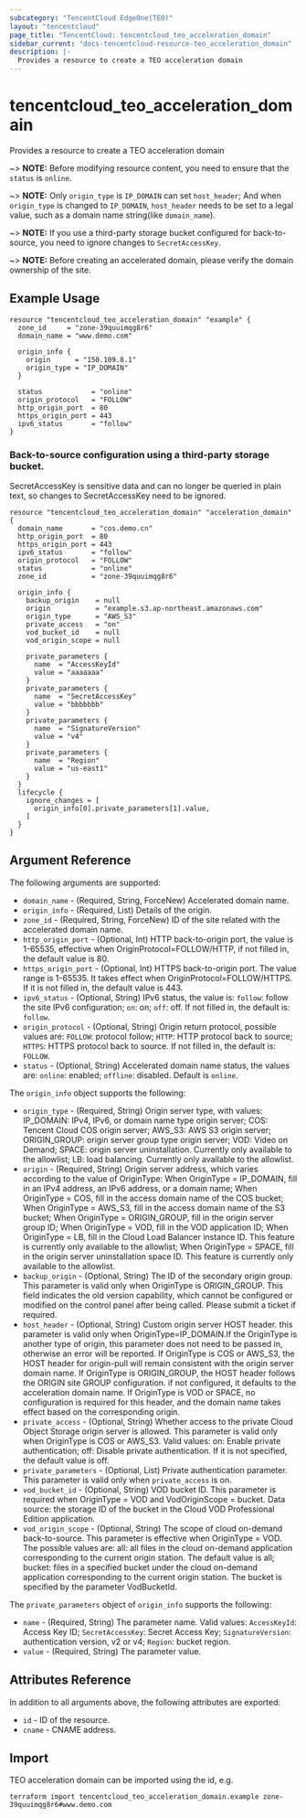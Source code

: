 ```yaml
---
subcategory: "TencentCloud EdgeOne(TEO)"
layout: "tencentcloud"
page_title: "TencentCloud: tencentcloud_teo_acceleration_domain"
sidebar_current: "docs-tencentcloud-resource-teo_acceleration_domain"
description: |-
  Provides a resource to create a TEO acceleration domain
---
```


# tencentcloud_teo_acceleration_domain

Provides a resource to create a TEO acceleration domain

~> **NOTE:** Before modifying resource content, you need to ensure that the `status` is `online`.

~> **NOTE:** Only `origin_type` is `IP_DOMAIN` can set `host_header`; And when `origin_type` is changed to `IP_DOMAIN`, `host_header` needs to be set to a legal value, such as a domain name string(like `domain_name`).

~> **NOTE:** If you use a third-party storage bucket configured for back-to-source, you need to ignore changes to `SecretAccessKey`.

~> **NOTE:** Before creating an accelerated domain, please verify the domain ownership of the site.

## Example Usage

```hcl
resource "tencentcloud_teo_acceleration_domain" "example" {
  zone_id     = "zone-39quuimqg8r6"
  domain_name = "www.demo.com"

  origin_info {
    origin      = "150.109.8.1"
    origin_type = "IP_DOMAIN"
  }

  status            = "online"
  origin_protocol   = "FOLLOW"
  http_origin_port  = 80
  https_origin_port = 443
  ipv6_status       = "follow"
}
```

### Back-to-source configuration using a third-party storage bucket.

SecretAccessKey is sensitive data and can no longer be queried in plain text, so changes to SecretAccessKey need to be ignored.

```hcl
resource "tencentcloud_teo_acceleration_domain" "acceleration_domain" {
  domain_name       = "cos.demo.cn"
  http_origin_port  = 80
  https_origin_port = 443
  ipv6_status       = "follow"
  origin_protocol   = "FOLLOW"
  status            = "online"
  zone_id           = "zone-39quuimqg8r6"

  origin_info {
    backup_origin    = null
    origin           = "example.s3.ap-northeast.amazonaws.com"
    origin_type      = "AWS_S3"
    private_access   = "on"
    vod_bucket_id    = null
    vod_origin_scope = null

    private_parameters {
      name  = "AccessKeyId"
      value = "aaaaaaa"
    }
    private_parameters {
      name  = "SecretAccessKey"
      value = "bbbbbbb"
    }
    private_parameters {
      name  = "SignatureVersion"
      value = "v4"
    }
    private_parameters {
      name  = "Region"
      value = "us-east1"
    }
  }
  lifecycle {
    ignore_changes = [
      origin_info[0].private_parameters[1].value,
    ]
  }
}
```

## Argument Reference

The following arguments are supported:

* `domain_name` - (Required, String, ForceNew) Accelerated domain name.
* `origin_info` - (Required, List) Details of the origin.
* `zone_id` - (Required, String, ForceNew) ID of the site related with the accelerated domain name.
* `http_origin_port` - (Optional, Int) HTTP back-to-origin port, the value is 1-65535, effective when OriginProtocol=FOLLOW/HTTP, if not filled in, the default value is 80.
* `https_origin_port` - (Optional, Int) HTTPS back-to-origin port. The value range is 1-65535. It takes effect when OriginProtocol=FOLLOW/HTTPS. If it is not filled in, the default value is 443.
* `ipv6_status` - (Optional, String) IPv6 status, the value is: `follow`: follow the site IPv6 configuration; `on`: on; `off`: off. If not filled in, the default is: `follow`.
* `origin_protocol` - (Optional, String) Origin return protocol, possible values are: `FOLLOW`: protocol follow; `HTTP`: HTTP protocol back to source; `HTTPS`: HTTPS protocol back to source. If not filled in, the default is: `FOLLOW`.
* `status` - (Optional, String) Accelerated domain name status, the values are: `online`: enabled; `offline`: disabled. Default is `online`.

The `origin_info` object supports the following:

* `origin_type` - (Required, String) Origin server type, with values: IP_DOMAIN: IPv4, IPv6, or domain name type origin server; COS: Tencent Cloud COS origin server; AWS_S3: AWS S3 origin server; ORIGIN_GROUP: origin server group type origin server; VOD: Video on Demand; SPACE: origin server uninstallation. Currently only available to the allowlist; LB: load balancing. Currently only available to the allowlist.
* `origin` - (Required, String) Origin server address, which varies according to the value of OriginType: When OriginType = IP_DOMAIN, fill in an IPv4 address, an IPv6 address, or a domain name; When OriginType = COS, fill in the access domain name of the COS bucket; When OriginType = AWS_S3, fill in the access domain name of the S3 bucket; When OriginType = ORIGIN_GROUP, fill in the origin server group ID; When OriginType = VOD, fill in the VOD application ID; When OriginType = LB, fill in the Cloud Load Balancer instance ID. This feature is currently only available to the allowlist; When OriginType = SPACE, fill in the origin server uninstallation space ID. This feature is currently only available to the allowlist.
* `backup_origin` - (Optional, String) The ID of the secondary origin group. This parameter is valid only when OriginType is ORIGIN_GROUP. This field indicates the old version capability, which cannot be configured or modified on the control panel after being called. Please submit a ticket if required.
* `host_header` - (Optional, String) Custom origin server HOST header. this parameter is valid only when OriginType=IP_DOMAIN.If the OriginType is another type of origin, this parameter does not need to be passed in, otherwise an error will be reported. If OriginType is COS or AWS_S3, the HOST header for origin-pull will remain consistent with the origin server domain name. If OriginType is ORIGIN_GROUP, the HOST header follows the ORIGIN site GROUP configuration. if not configured, it defaults to the acceleration domain name. If OriginType is VOD or SPACE, no configuration is required for this header, and the domain name takes effect based on the corresponding origin.
* `private_access` - (Optional, String) Whether access to the private Cloud Object Storage origin server is allowed. This parameter is valid only when OriginType is COS or AWS_S3. Valid values: on: Enable private authentication; off: Disable private authentication. If it is not specified, the default value is off.
* `private_parameters` - (Optional, List) Private authentication parameter. This parameter is valid only when `private_access` is on.
* `vod_bucket_id` - (Optional, String) VOD bucket ID. This parameter is required when OriginType = VOD and VodOriginScope = bucket. Data source: the storage ID of the bucket in the Cloud VOD Professional Edition application.
* `vod_origin_scope` - (Optional, String) The scope of cloud on-demand back-to-source. This parameter is effective when OriginType = VOD. The possible values are: all: all files in the cloud on-demand application corresponding to the current origin station. The default value is all; bucket: files in a specified bucket under the cloud on-demand application corresponding to the current origin station. The bucket is specified by the parameter VodBucketId.

The `private_parameters` object of `origin_info` supports the following:

* `name` - (Required, String) The parameter name. Valid values: `AccessKeyId`: Access Key ID; `SecretAccessKey`: Secret Access Key; `SignatureVersion`: authentication version, v2 or v4; `Region`: bucket region.
* `value` - (Required, String) The parameter value.

## Attributes Reference

In addition to all arguments above, the following attributes are exported:

* `id` - ID of the resource.
* `cname` - CNAME address.


## Import

TEO acceleration domain can be imported using the id, e.g.

```
terraform import tencentcloud_teo_acceleration_domain.example zone-39quuimqg8r6#www.demo.com
```

